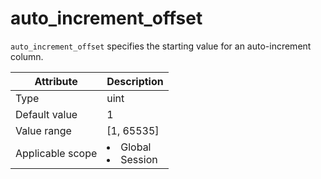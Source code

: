 # auto_increment_offset

`auto_increment_offset` specifies the starting value for an auto-increment column.

| **Attribute** | **Description** |
|--------|------------------------------------------------------------------------------------------------------------|
| Type | uint |
| Default value | 1 |
| Value range | \[1, 65535\] |
| Applicable scope | <li> Global   <li> Session |
